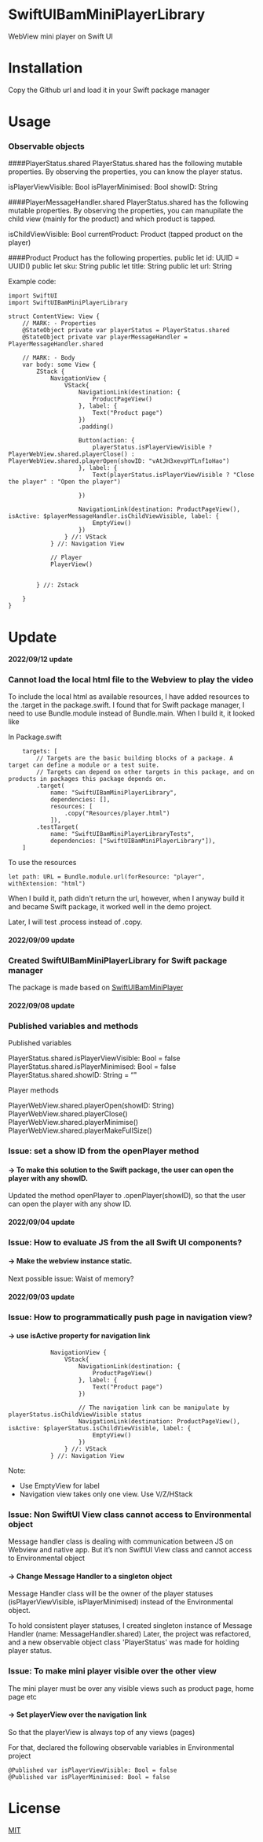 # SwiftUIBamMiniPlayerLibrary

WebView mini player on Swift UI

# Installation

Copy the Github url and load it in your Swift package manager

# Usage

### Observable objects
####PlayerStatus.shared
PlayerStatus.shared has the following mutable properties. By observing the properties, you can know the player status.

isPlayerViewVisible: Bool
isPlayerMinimised: Bool
showID: String

####PlayerMessageHandler.shared
PlayerStatus.shared has the following mutable properties. By observing the properties, you can manupilate the child view (mainly for the product) and which product is tapped.

isChildViewVisible: Bool
currentProduct: Product (tapped product on the player)

####Product
Product has the following properties.
public let id: UUID = UUID()
public let sku: String
public let title: String
public let url: String


Example code:

```
import SwiftUI
import SwiftUIBamMiniPlayerLibrary

struct ContentView: View {
    // MARK: - Properties
    @StateObject private var playerStatus = PlayerStatus.shared
    @StateObject private var playerMessageHandler = PlayerMessageHandler.shared
    
    // MARK: - Body
    var body: some View {
        ZStack {
            NavigationView {
                VStack{
                    NavigationLink(destination: {
                        ProductPageView()
                    }, label: {
                        Text("Product page")
                    })
                    .padding()
                    
                    Button(action: {
                        playerStatus.isPlayerViewVisible ? PlayerWebView.shared.playerClose() :  PlayerWebView.shared.playerOpen(showID: "vAtJH3xevpYTLnf1oHao") 
                    }, label: {
                        Text(playerStatus.isPlayerViewVisible ? "Close the player" : "Open the player")
                        
                    })
                    
                    NavigationLink(destination: ProductPageView(), isActive: $playerMessageHandler.isChildViewVisible, label: {
                        EmptyView()
                    })
                } //: VStack
            } //: Navigation View
            
            // Player
            PlayerView()

            
        } //: Zstack

    }
}
```


# Update

#### 2022/09/12 update
### Cannot load the local html file to the Webview to play the video

To include the local html as available resources, I have added resources to the .target in the package.swift. 
I found that for Swift package manager, I need to use Bundle.module instead of Bundle.main.
When I build it, it looked like 

In Package.swift
```
    targets: [
        // Targets are the basic building blocks of a package. A target can define a module or a test suite. 
        // Targets can depend on other targets in this package, and on products in packages this package depends on.
        .target(
            name: "SwiftUIBamMiniPlayerLibrary",
            dependencies: [],
            resources: [
                .copy("Resources/player.html")
            ]),
        .testTarget(
            name: "SwiftUIBamMiniPlayerLibraryTests",
            dependencies: ["SwiftUIBamMiniPlayerLibrary"]),
    ]
```

To use the resources
```
let path: URL = Bundle.module.url(forResource: "player", withExtension: "html")
```

When I build it, path didn't return the url, however, when I anyway build it and became Swift package, it worked well in the demo project.

Later, I will test .process instead of .copy.


#### 2022/09/09 update
### Created SwiftUIBamMiniPlayerLibrary for Swift package manager 
The package is made based on [SwiftUIBamMiniPlayer](https://github.com/StudioKaori/SwiftUIBamMiniPlayer)


#### 2022/09/08 update
### Published variables and methods
Published variables

PlayerStatus.shared.isPlayerViewVisible: Bool = false
PlayerStatus.shared.isPlayerMinimised: Bool = false
PlayerStatus.shared.showID: String = “"

Player methods

PlayerWebView.shared.playerOpen(showID: String)
PlayerWebView.shared.playerClose()
PlayerWebView.shared.playerMinimise()
PlayerWebView.shared.playerMakeFullSize()

### Issue: set a show ID from the openPlayer method

#### -> To make this solution to the Swift package, the user can open the player with any showID.
Updated the method openPlayer to .openPlayer(showID), so that the user can open the player with any show ID.


#### 2022/09/04 update
### Issue: How to evaluate JS from the all Swift UI components?

#### -> Make the webview instance static.
Next possible issue: Waist of memory?


#### 2022/09/03 update
### Issue: How to programmatically push page in navigation view?

#### -> use isActive property for navigation link
```
            NavigationView {
                VStack{
                    NavigationLink(destination: {
                        ProductPageView()
                    }, label: {
                        Text("Product page")
                    })
                    
                    // The navigation link can be manipulate by playerStatus.isChildViewVisible status
                    NavigationLink(destination: ProductPageView(), isActive: $playerStatus.isChildViewVisible, label: {
                        EmptyView()
                    })
                } //: VStack    
            } //: Navigation View
```
Note:
- Use EmptyView for label
- Navigation view takes only one view. Use V/Z/HStack

### Issue: Non SwiftUI View class cannot access to Environmental object

Message handler class is dealing with communication between JS on Webview and native app. But it’s non SwiftUI View class and cannot access to Environmental object

#### -> Change Message Handler to a singleton object

Message Handler class will be the owner of the player statuses (isPlayerViewVisible, isPlayerMinimised) instead of the Environmental object.

To hold consistent player statuses, I created singleton instance of Message Handler (name: MessageHandler.shared)
Later, the project was refactored, and a new observable object class 'PlayerStatus' was made for holding player status.

### Issue: To make mini player visible over the other view

The mini player must be over any visible views such as product page, home page etc

#### -> Set playerView over the navigation link

So that the playerView is always top of any views (pages)

For that, declared the following observable variables in Environmental project

```
@Published var isPlayerViewVisible: Bool = false
@Published var isPlayerMinimised: Bool = false
```


# License
[MIT](https://choosealicense.com/licenses/mit/)

